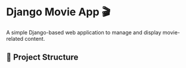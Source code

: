 # Django Movie App 🎬

A simple Django-based web application to manage and display movie-related content.

## 📁 Project Structure

